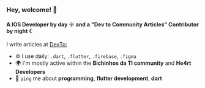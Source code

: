 ### Hey, welcome! 👋

#### A IOS Developer by day ☼ and a "Dev to Community Articles" Contributor by night ☾

I write articles at [DevTo](https://dev.to/alinesousaa);

- ⚙️ I use daily: `.dart`, `.flutter`, `.firebase`, `.figma`
- 🌍 I'm mostly active within the **Bichinhos da TI community** and **He4rt Developers**
- 💬 `ping` me about **programming**, **flutter development**, **dart**
